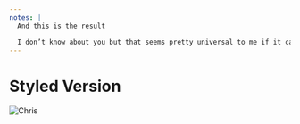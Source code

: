 ```yaml
---
notes: |
  And this is the result

  I don’t know about you but that seems pretty universal to me if it can be used in a no-framework situation.
---
```


# Styled Version

![Chris](/images/styled-demo.webp)
